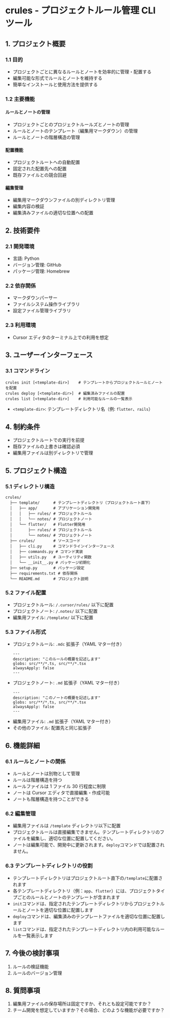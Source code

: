 # crules - プロジェクトルール管理 CLI ツール

## 1. プロジェクト概要

### 1.1 目的

- プロジェクトごとに異なるルールとノートを効率的に管理・配置する
- 編集可能な形式でルールとノートを維持する
- 簡単なインストールと使用方法を提供する

### 1.2 主要機能

#### ルールとノートの管理

- プロジェクトごとのプロジェクトルールズとノートの管理
- ルールとノートのテンプレート（編集用マークダウン）の管理
- ルールとノートの階層構造の管理

#### 配置機能

- プロジェクトルートへの自動配置
- 固定された配置先への配置
- 既存ファイルとの競合回避

#### 編集管理

- 編集用マークダウンファイルの別ディレクトリ管理
- 編集内容の検証
- 編集済みファイルの適切な位置への配置

## 2. 技術要件

### 2.1 開発環境

- 言語: Python
- バージョン管理: GitHub
- パッケージ管理: Homebrew

### 2.2 依存関係

- マークダウンパーサー
- ファイルシステム操作ライブラリ
- 設定ファイル管理ライブラリ

### 2.3 利用環境

- Cursor エディタのターミナル上での利用を想定

## 3. ユーザーインターフェース

### 3.1 コマンドライン

```
crules init [<template-dir>]    # テンプレートからプロジェクトルールとノートを配置
crules deploy [<template-dir>]  # 編集済みファイルの配置
crules list [<template-dir>]    # 利用可能なルールの一覧表示
```

- `<template-dir>`: テンプレートディレクトリ名（例: `flutter`、`rails`）

## 4. 制約条件

- プロジェクトルートでの実行を前提
- 既存ファイルの上書きは確認必須
- 編集用ファイルは別ディレクトリで管理

## 5. プロジェクト構造

### 5.1 ディレクトリ構造

```
crules/
  ├── template/      # テンプレートディレクトリ（プロジェクトルート直下）
  │   ├── app/       # アプリケーション開発用
  │   │   ├── rules/ # プロジェクトルール
  │   │   └── notes/ # プロジェクトノート
  │   └── flutter/   # Flutter開発用
  │       ├── rules/ # プロジェクトルール
  │       └── notes/ # プロジェクトノート
  ├── crules/        # ソースコード
  │   ├── cli.py     # コマンドラインインターフェース
  │   ├── commands.py # コマンド実装
  │   ├── utils.py   # ユーティリティ関数
  │   └── __init__.py # パッケージ初期化
  ├── setup.py       # パッケージ設定
  ├── requirements.txt # 依存関係
  └── README.md      # プロジェクト説明
```

### 5.2 ファイル配置

- プロジェクトルール: `/.cursor/rules/` 以下に配置
- プロジェクトノート: `/.notes/` 以下に配置
- 編集用ファイル: `/template/` 以下に配置

### 5.3 ファイル形式

- プロジェクトルール: `.mdc` 拡張子（YAML マター付き）
  ```
  ---
  description: "このルールの概要を記述します"
  globs: src/**/*.ts, src/**/*.tsx
  alwaysApply: false
  ---
  ```
- プロジェクトノート: `.md` 拡張子（YAML マター付き）
  ```
  ---
  description: "このノートの概要を記述します"
  globs: src/**/*.ts, src/**/*.tsx
  alwaysApply: false
  ---
  ```
- 編集用ファイル: `.md` 拡張子（YAML マター付き）
- その他のファイル: 配置先と同じ拡張子

## 6. 機能詳細

### 6.1 ルールとノートの関係

- ルールとノートは別物として管理
- ルールは階層構造を持つ
- ルールファイルは 1 ファイル 30 行程度に制限
- ノートは Cursor エディタで直接編集・作成可能
- ノートも階層構造を持つことができる

### 6.2 編集管理

- 編集用ファイルは `/template` ディレクトリ以下に配置
- プロジェクトルールは直接編集できません。テンプレートディレクトリのファイルを編集し、適切な位置に配置してください。
- ノートは編集可能で、開発中に更新されます。`deploy`コマンドでは配置されません。

### 6.3 テンプレートディレクトリの役割

- テンプレートディレクトリはプロジェクトルート直下の`/template`に配置されます
- 各テンプレートディレクトリ（例：`app`、`flutter`）には、プロジェクトタイプごとのルールとノートのテンプレートが含まれます
- `init`コマンドは、指定されたテンプレートディレクトリからプロジェクトルールとノートを適切な位置に配置します
- `deploy`コマンドは、編集済みのテンプレートファイルを適切な位置に配置します
- `list`コマンドは、指定されたテンプレートディレクトリ内の利用可能なルールを一覧表示します

## 7. 今後の検討事項

1. ルールの検証機能
2. ルールのバージョン管理

## 8. 質問事項

1. 編集用ファイルの保存場所は固定ですか、それとも設定可能ですか？
2. チーム開発を想定していますか？その場合、どのような機能が必要ですか？
